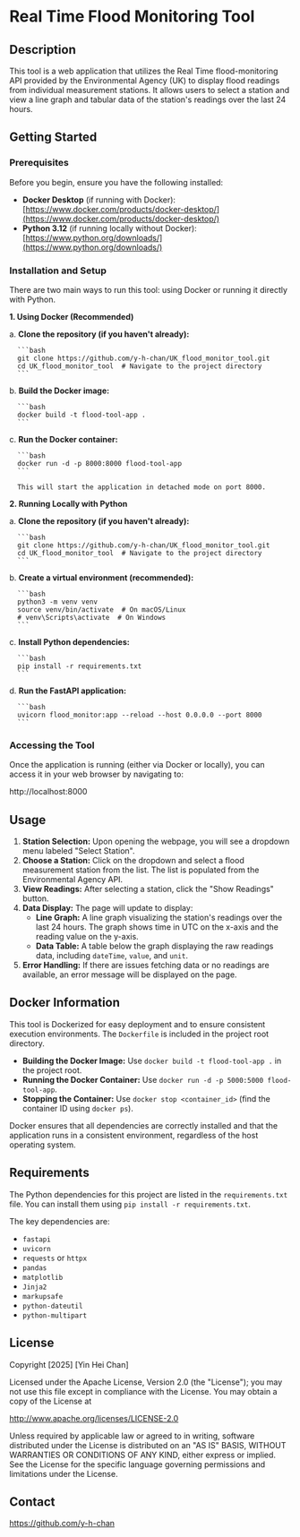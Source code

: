 # Real Time Flood Monitoring Tool

## Description

This tool is a web application that utilizes the Real Time flood-monitoring API provided by the Environmental Agency (UK) to display flood readings from individual measurement stations.  It allows users to select a station and view a line graph and tabular data of the station's readings over the last 24 hours.

## Getting Started

### Prerequisites

Before you begin, ensure you have the following installed:

*   **Docker Desktop** (if running with Docker):  [https://www.docker.com/products/docker-desktop/](https://www.docker.com/products/docker-desktop/)
*   **Python 3.12** (if running locally without Docker): [https://www.python.org/downloads/](https://www.python.org/downloads/)

### Installation and Setup

There are two main ways to run this tool: using Docker or running it directly with Python.

**1. Using Docker (Recommended)**

   a. **Clone the repository (if you haven't already):**

      ```bash
      git clone https://github.com/y-h-chan/UK_flood_monitor_tool.git
      cd UK_flood_monitor_tool  # Navigate to the project directory
      ```

   b. **Build the Docker image:**

      ```bash
      docker build -t flood-tool-app .
      ```

   c. **Run the Docker container:**

      ```bash
      docker run -d -p 8000:8000 flood-tool-app
      ```

      This will start the application in detached mode on port 8000.

**2. Running Locally with Python**

   a. **Clone the repository (if you haven't already):**

      ```bash
      git clone https://github.com/y-h-chan/UK_flood_monitor_tool.git 
      cd UK_flood_monitor_tool  # Navigate to the project directory
      ```

   b. **Create a virtual environment (recommended):**

      ```bash
      python3 -m venv venv
      source venv/bin/activate  # On macOS/Linux
      # venv\Scripts\activate  # On Windows
      ```

   c. **Install Python dependencies:**

      ```bash
      pip install -r requirements.txt
      ```

   d. **Run the FastAPI application:**

      ```bash
      uvicorn flood_monitor:app --reload --host 0.0.0.0 --port 8000
      ```


### Accessing the Tool

Once the application is running (either via Docker or locally), you can access it in your web browser by navigating to:

http://localhost:8000

## Usage

1.  **Station Selection:** Upon opening the webpage, you will see a dropdown menu labeled "Select Station".
2.  **Choose a Station:** Click on the dropdown and select a flood measurement station from the list. The list is populated from the Environmental Agency API.
3.  **View Readings:** After selecting a station, click the "Show Readings" button.
4.  **Data Display:** The page will update to display:
    *   **Line Graph:** A line graph visualizing the station's readings over the last 24 hours. The graph shows time in UTC on the x-axis and the reading value on the y-axis.
    *   **Data Table:**  A table below the graph displaying the raw readings data, including `dateTime`, `value`, and `unit`.
5.  **Error Handling:** If there are issues fetching data or no readings are available, an error message will be displayed on the page.

## Docker Information

This tool is Dockerized for easy deployment and to ensure consistent execution environments. The `Dockerfile` is included in the project root directory.

*   **Building the Docker Image:**  Use `docker build -t flood-tool-app .` in the project root.
*   **Running the Docker Container:** Use `docker run -d -p 5000:5000 flood-tool-app`.
*   **Stopping the Container:**  Use `docker stop <container_id>` (find the container ID using `docker ps`).

Docker ensures that all dependencies are correctly installed and that the application runs in a consistent environment, regardless of the host operating system.

## Requirements

The Python dependencies for this project are listed in the `requirements.txt` file.  You can install them using `pip install -r requirements.txt`.

The key dependencies are:

*   `fastapi`
*   `uvicorn`
*   `requests` or `httpx`
*   `pandas`
*   `matplotlib`
*   `Jinja2`
*   `markupsafe`
*   `python-dateutil`
*   `python-multipart`

## License

Copyright [2025] [Yin Hei Chan]

Licensed under the Apache License, Version 2.0 (the "License");
you may not use this file except in compliance with the License.
You may obtain a copy of the License at

  http://www.apache.org/licenses/LICENSE-2.0

Unless required by applicable law or agreed to in writing, software
distributed under the License is distributed on an "AS IS" BASIS,
WITHOUT WARRANTIES OR CONDITIONS OF ANY KIND, either express or implied.
See the License for the specific language governing permissions and
limitations under the License.

## Contact

https://github.com/y-h-chan